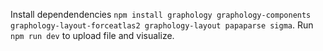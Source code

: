 Install dependendencies ```npm install graphology graphology-components graphology-layout-forceatlas2 graphology-layout papaparse sigma```.
Run ```npm run dev``` to upload file and visualize.
